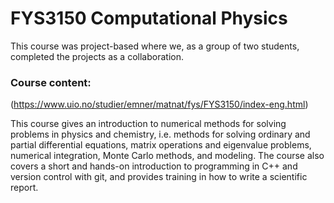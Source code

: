 # FYS3150 Computational Physics
This course was project-based where we, as a group of two students, completed the projects as a collaboration. 

### Course content: 
(https://www.uio.no/studier/emner/matnat/fys/FYS3150/index-eng.html)

This course gives an introduction to numerical methods for solving problems in physics and chemistry, i.e. methods for solving ordinary and partial differential equations, matrix operations and eigenvalue problems, numerical integration, Monte Carlo methods, and modeling. The course also covers a short and hands-on introduction to programming in C++ and version control with git, and provides training in how to write a scientific report.
